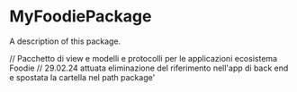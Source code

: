 # MyFoodiePackage

A description of this package.

// Pacchetto di view e modelli e protocolli per le applicazioni ecosistema Foodie
// 29.02.24 attuata eliminazione del riferimento nell'app di back end e spostata la cartella nel path package'
